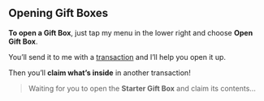 ## Opening Gift Boxes

**To open a Gift Box**, just tap my menu in the lower right and choose **Open Gift Box**.

You’ll send it to me with a [transaction](?glossaryAnchor=transactions) and I’ll help you open it up.

Then you’ll **claim what’s inside** in another transaction!

> Waiting for you to open the **Starter Gift Box** and claim its contents…
